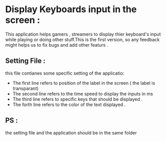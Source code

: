 # Display Keyboards input in the screen :

This application helps gamers , streamers to display thier keyboard's input while playing or doing other stuff.This is the first version,
so any feedback might helps us to fix bugs and add other featurs .

## Setting File :
this file contianes some specific setting of the applicatio: 
- The first line refers to position of the label in the screen ( the label is transparant)
- The second line refers to the time speed to display the inputs in ms 
- The third line refers to specific keys that should be displayed .
- The forth line refers to the color of the text displayed .
## PS : 
the setting file and the application should be in the same folder
